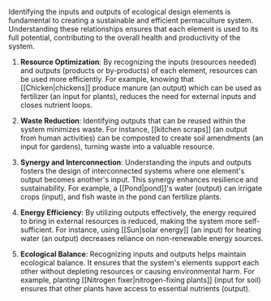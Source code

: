 Identifying the inputs and outputs of ecological design elements is fundamental to creating a sustainable and efficient permaculture system. Understanding these relationships ensures that each element is used to its full potential, contributing to the overall health and productivity of the system.

1. **Resource Optimization**: By recognizing the inputs (resources needed) and outputs (products or by-products) of each element, resources can be used more efficiently. For example, knowing that [[Chicken|chickens]] produce manure (an output) which can be used as fertilizer (an input for plants), reduces the need for external inputs and closes nutrient loops.
    
2. **Waste Reduction**: Identifying outputs that can be reused within the system minimizes waste. For instance, [[kitchen scraps]] (an output from human activities) can be composted to create soil amendments (an input for gardens), turning waste into a valuable resource.
    
3. **Synergy and Interconnection**: Understanding the inputs and outputs fosters the design of interconnected systems where one element's output becomes another's input. This synergy enhances resilience and sustainability. For example, a [[Pond|pond]]'s water (output) can irrigate crops (input), and fish waste in the pond can fertilize plants.
    
4. **Energy Efficiency**: By utilizing outputs effectively, the energy required to bring in external resources is reduced, making the system more self-sufficient. For instance, using [[Sun|solar energy]] (an input) for heating water (an output) decreases reliance on non-renewable energy sources.
    
5. **Ecological Balance**: Recognizing inputs and outputs helps maintain ecological balance. It ensures that the system's elements support each other without depleting resources or causing environmental harm. For example, planting [[Nitrogen fixer|nitrogen-fixing plants]] (input for soil) ensures that other plants have access to essential nutrients (output).
